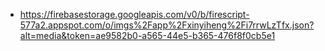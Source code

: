 - https://firebasestorage.googleapis.com/v0/b/firescript-577a2.appspot.com/o/imgs%2Fapp%2Fxinyiheng%2Fi7rrwLzTfx.json?alt=media&token=ae9582b0-a565-44e5-b365-476f8f0cb5e1
